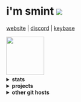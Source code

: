 
<h1> i'm smint
  <img src="https://komarev.com/ghpvc/?username=smintf"/> </h1>

<a href="https://smint.cf" target="_blank"> website</a>  |
<a href="https://discordid.netlify.app/?id=825013442804580404" target="_blank">discord</a>  |
<a href="https://keybase.io/smintf" target="_blank">keybase</a>
<p> </p>
<img width="100" height="100" src="https://raw.githubusercontent.com/egonelbre/gophers/master/.thumb/animation/gopher-dance-long-3x.gif">
<details>
<summary><strong>stats</strong></summary>

#### gh stats
[![summery](https://github-readme-stats.vercel.app/api?username=smintf&show_icons=true&theme=github_dark&count_private=true&hide_border=true)](https://github.com/anuraghazra/github-readme-stats)  

#### streak
[![GitHub Streak](http://github-readme-streak-stats.herokuapp.com?user=smintf&theme=github-dark-blue&hide_border=true)](https://git.io/streak-stats)

#### metrics
![Metrics](https://github.com/smintf/smintf/blob/master/github-metrics.svg)

#### discord
[![Discord Status](https://lanyard.cnrad.dev/api/825013442804580404?theme=dark&animated=true&borderRadius=10px&idleMessage=Do%20The%20Right%20Thing.&hideBadges=true)](https://discord.com/users/825013442804580404)

</details>

<details>
<summary><strong>projects</strong></summary>

#### autolingo
[![autolingo](https://github-readme-stats.vercel.app/api/pin/?username=smintf&repo=autolingo&theme=github_dark)](https://github.com/smintf/autolingo)

#### duohacker
[![duohacker](https://github-readme-stats.vercel.app/api/pin/?username=smintf&repo=duohacker&theme=github_dark)](https://github.com/smintf/duohacker)

#### brh
[![autolingo](https://github-readme-stats.vercel.app/api/pin/?username=smintf&repo=brh&theme=github_dark)](https://github.com/smintf/brh)

#### ach
[![autolingo](https://github-readme-stats.vercel.app/api/pin/?username=smintf&repo=ach&theme=github_dark)](https://github.com/smintf/ach)

</details>

<details>
<summary><strong>other git hosts</strong></summary>
<a href="https://gitlab.com/smint/" target="_blank">Gitlab (Smint)</a>
<br>
<a href="https://bitbucket.org/smintf/" target="_blank">Bitbucket (Smintf)</a>
<br>
<a href="https://gitdab.com/smint/" target="_blank">Gitdab (Smint)</a>
<br>
</details>
